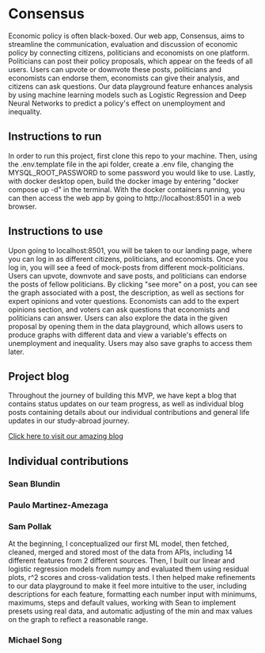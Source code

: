 # Consensus

Economic policy is often black-boxed. Our web app, Consensus, aims to streamline the communication, evaluation and discussion of economic policy by connecting citizens, politicians and economists on one platform. Politicians can post their policy proposals, which appear on the feeds of all users. Users can upvote or downvote these posts, politicians and economists can endorse them, economists can give their analysis, and citizens can ask questions. Our data playground feature enhances analysis by using machine learning models such as Logistic Regression and Deep Neural Networks to predict a policy's effect on unemployment and inequality.

## Instructions to run

In order to run this project, first clone this repo to your machine. Then, using the .env.template file in the api folder, create a .env file, changing the MYSQL_ROOT_PASSWORD to some password you would like to use. Lastly, with docker desktop open, build the docker image by entering "docker compose up -d" in the terminal. With the docker containers running, you can then access the web app by going to http://localhost:8501 in a web browser.

## Instructions to use

Upon going to localhost:8501, you will be taken to our landing page, where you can log in as different citizens, politicians, and economists. Once you log in, you will see a feed of mock-posts from different mock-politicians. Users can upvote, downvote and save posts, and politicians can endorse the posts of fellow politicians. By clicking "see more" on a post, you can see the graph associated with a post, the description, as well as sections for expert opinions and voter questions. Economists can add to the expert opinions section, and voters can ask questions that economists and politicians can answer. Users can also explore the data in the given proposal by opening them in the data playground, which allows users to produce graphs with different data and view a variable's effects on unemployment and inequality. Users may also save graphs to access them later.

## Project blog

Throughout the journey of building this MVP, we have kept a blog that contains status updates on our team progress, as well as individual blog posts containing details about our individual contributions and general life updates in our study-abroad journey.

[Click here to visit our amazing blog](https://smpollak.github.io/MPSS-25su-DoC-Blog/)

## Individual contributions

### Sean Blundin
<to be written>

### Paulo Martinez-Amezaga
<to be written>

### Sam Pollak
At the beginning, I conceptualized our first ML model, then fetched, cleaned, merged and stored most of the data from APIs, including 14 different features from 2 different sources. Then, I built our linear and logistic regression models from numpy and evaluated them using residual plots, r^2 scores and cross-validation tests. I then helped make refinements to our data playground to make it feel more intuitive to the user, including descriptions for each feature, formatting each number input with minimums, maximums, steps and default values, working with Sean to implement presets using real data, and automatic adjusting of the min and max values on the graph to reflect a reasonable range.

### Michael Song
<to be written>